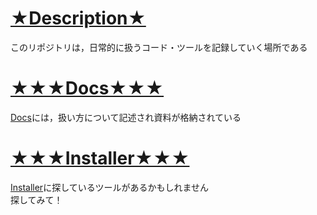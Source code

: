 # [★Description★](./README.md)
このリポジトリは，日常的に扱うコード・ツールを記録していく場所である

# [★★★Docs★★★](./Docs)
[Docs](./Docs/)には，扱い方について記述され資料が格納されている

# [★★★Installer★★★](./Installer)
[Installer](./Installer/)に探しているツールがあるかもしれません  
探してみて！